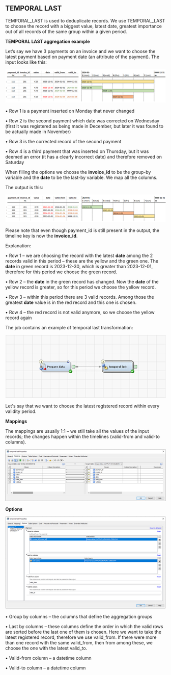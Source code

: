## **TEMPORAL LAST**

TEMPORAL_LAST is used to deduplicate records. We use TEMPORAL_LAST to choose the record with a biggest value, latest date, greatest importance out of all records of the same group within a given period.

**TEMPORAL LAST aggregation example**

Let’s say we have 3 payments on an invoice and we want to choose the latest payment based on payment date (an attribute of the payment). The input looks like this:

![image](https://raw.githubusercontent.com/dadrico/public/main/Data%20Integration%20Studio/.images/temporal_last1.png)

•	Row 1 is a payment inserted on Monday that never changed

•	Row 2 is the second payment which date was corrected on Wednesday (first it was registered as being made in December, but later it was found to be actually made in November)

•	Row 3 is the corrected record of the second payment

•	Row 4 is a third payment that was inserted on Thursday, but it was deemed an error (it has a clearly incorrect date) and therefore removed on Saturday

When filling the options we choose the **invoice_id** to be the group-by variable and the **date** to be the last-by variable. We map all the columns.

The output is this:

![image](https://raw.githubusercontent.com/dadrico/public/main/Data%20Integration%20Studio/.images/temporal_last2.png)

Please note that even though payment_id is still present in the output, the timeline key is now 
the **invoice_id**.

Explanation:

•	Row 1 – we are choosing the record with the latest **date** among the 2 records valid in this period – these are the yellow and the green one. The **date** in green record is 2023-12-30, which is greater than 2023-12-01, therefore for this period we choose the green record.

•	Row 2 – the **date** in the green record has changed. Now the **date** of the yellow record is greater, so for this period we choose the yellow record.

•	Row 3 – within this period there are 3 valid records. Among those the greatest **date** value is in the red record and this one is chosen.

•	Row 4 – the red record is not valid anymore, so we choose the yellow record again

The job contains an example of temporal last transformation:

![image](https://raw.githubusercontent.com/dadrico/public/main/Data%20Integration%20Studio/.images/temporal_last3.png)

Let's say that we want to choose the latest registered record within every validity period.

**Mappings**

The mappings are usually 1:1 – we still take all the values of the input records; the changes happen within the timelines (valid-from and valid-to columns).

![image](https://raw.githubusercontent.com/dadrico/public/main/Data%20Integration%20Studio/.images/temporal_last4.png)

**Options**

![image](https://raw.githubusercontent.com/dadrico/public/main/Data%20Integration%20Studio/.images/temporal_last5.png)

•	Group by columns – the columns that define the aggregation groups

•	Last by columns – these columns define the order in which the valid rows are sorted before the last one of them is chosen. Here we want to take the latest registered record, therefore we use valid_from. If there were more than one record with the same valid_from, then from among these, we choose the one with the latest valid_to.

•	Valid-from column – a datetime column

•	Valid-to column – a datetime column